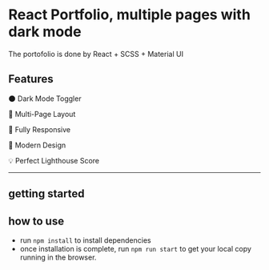 # React Portfolio, multiple pages with dark mode

The portofolio is done by React + SCSS + Material UI

## Features

🌑 Dark Mode Toggler

📖 Multi-Page Layout

📱 Fully Responsive

🎨 Modern Design

💡 Perfect Lighthouse Score

---

## getting started

## how to use

- run `npm install` to install dependencies
- once installation is complete, run `npm run start` to get your local copy running in the browser.

